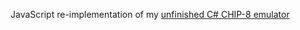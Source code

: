 JavaScript re-implementation of my [unfinished C# CHIP-8 emulator](https://github.com/ironlanderl/Chip8Emu)